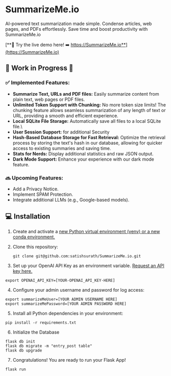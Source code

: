 # SummarizeMe.io

AI-powered text summarization made simple. Condense articles, web pages, and PDFs effortlessly. Save time and boost productivity with SummarizeMe.io

[**🔗 Try the live demo here! ➡️ https://SummarizeMe.io**](https://SummarizeMe.io)

## 🚧 Work in Progress 🚧

### ✅ Implemented Features:
- **Summarize Text, URLs and PDF files:** Easily summarize content from plain text, web pages or PDF files.
- **Unlimited Token Support with Chunking:** No more token size limits! The chunking feature allows seamless summarization of any length of text or URL, providing a smooth and efficient experience.
- **Local SQLite File Storage:** Automatically save all files to a local SQLite file.\
- **User Session Support:** for additional Security
- **Hash-Based Database Storage for Fast Retrieval:** Optimize the retrieval process by storing the text's hash in our database, allowing for quicker access to existing summaries and saving time.
- **Stats for Nerds:** Display additional statistics and raw JSON output.
- **Dark Mode Support:** Enhance your experience with our dark mode feature.

### 🔜 Upcoming Features:

- Add a Privacy Notice.
- Implement SPAM Protection.
- Integrate additional LLMs (e.g., Google-based models).

## 💻 Installation

1. Create and activate a [new Python virtual environment (venv) or a new conda environment.](/docs/new-virtual-python-env.md)

   
2. Clone this repository:
   ```shell
   git clone git@github.com:satishsurath/SummarizeMe.io.git
    ```

3. Set up your OpenAI API Key as an environment variable. [Request an API key here.](https://openai.com/blog/openai-api)
```shell
export OPENAI_API_KEY=[YOUR-OPENAI_API_KEY-HERE]
```
4. Configure your admin username and password for log access:
```shell
export summarizeMeUser=[YOUR ADMIN USERNAME HERE]
export summarizeMePassword=[YOUR ADMIN PASSWORD HERE]
```

5. Install all Python dependencies in your environment:
```shell
pip install -r requirements.txt
```
6. Initialize the Database 
```shell
flask db init
flask db migrate -m "entry_post table"
flask db upgrade
```
7. Congratulations! You are ready to run your Flask App!
```shell
flask run
```

